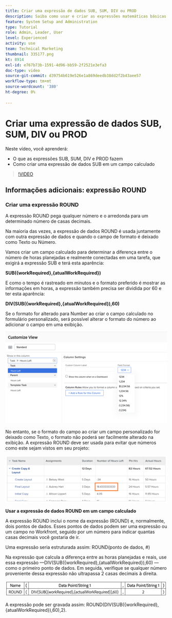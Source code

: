 ```yaml
---
title: Criar uma expressão de dados SUB, SUM, DIV ou PROD
description: Saiba como usar e criar as expressões matemáticas básicas em um campo calculado em Adobe [!DNL Workfront].
feature: System Setup and Administration
type: Tutorial
role: Admin, Leader, User
level: Experienced
activity: use
team: Technical Marketing
thumbnail: 335177.png
kt: 8914
exl-id: e767b73b-1591-4d96-bb59-2f2521e3efa3
doc-type: video
source-git-commit: d39754b619e526e1a869deedb38dd2f2b43aee57
workflow-type: tm+mt
source-wordcount: '380'
ht-degree: 0%

---
```


# Criar uma expressão de dados SUB, SUM, DIV ou PROD

Neste vídeo, você aprenderá:

* O que as expressões SUB, SUM, DIV e PROD fazem
* Como criar uma expressão de dados SUB em um campo calculado

>[!VIDEO](https://video.tv.adobe.com/v/335177/?quality=12)

## Informações adicionais: expressão ROUND

### Criar uma expressão ROUND

A expressão ROUND pega qualquer número e o arredonda para um determinado número de casas decimais.

Na maioria das vezes, a expressão de dados ROUND é usada juntamente com outra expressão de dados e quando o campo de formato é deixado como Texto ou Número.

Vamos criar um campo calculado para determinar a diferença entre o número de horas planejadas e realmente conectadas em uma tarefa, que exigirá a expressão SUB e terá esta aparência:

**SUB({workRequired},{atualWorkRequired})**

E como o tempo é rastreado em minutos e o formato preferido é mostrar as informações em horas, a expressão também precisa ser dividida por 60 e ter esta aparência:

**DIV(SUB({workRequired},{atualWorkRequired}),60)**

Se o formato for alterado para Number ao criar o campo calculado no formulário personalizado, será possível alterar o formato do número ao adicionar o campo em uma exibição.

![Relatório do balanceador de carga de trabalho com utilização](assets/round01.png)

No entanto, se o formato do campo ao criar um campo personalizado for deixado como Texto, o formato não poderá ser facilmente alterado na exibição. A expressão ROUND deve ser usada para evitar que números como este sejam vistos em seu projeto:

![Relatório do balanceador de carga de trabalho com utilização](assets/round02.png)

<b>Usar a expressão de dados ROUND em um campo calculado</b>

A expressão ROUND inclui o nome da expressão (ROUND) e, normalmente, dois pontos de dados. Esses pontos de dados podem ser uma expressão ou um campo no Workfront, seguido por um número para indicar quantas casas decimais você gostaria de ir.

Uma expressão seria estruturada assim: ROUND(ponto de dados, #)

Na expressão que calcula a diferença entre as horas planejadas e reais, use essa expressão —DIV(SUB({workRequired},{atualWorkRequired}),60) — como o primeiro ponto de dados. Em seguida, verifique se qualquer número proveniente dessa expressão não ultrapassa 2 casas decimais à direita.

![Relatório do balanceador de carga de trabalho com utilização](assets/round03.png)

A expressão pode ser gravada assim: ROUND(DIV(SUB({workRequired},{atualWorkRequired}),60),2).
